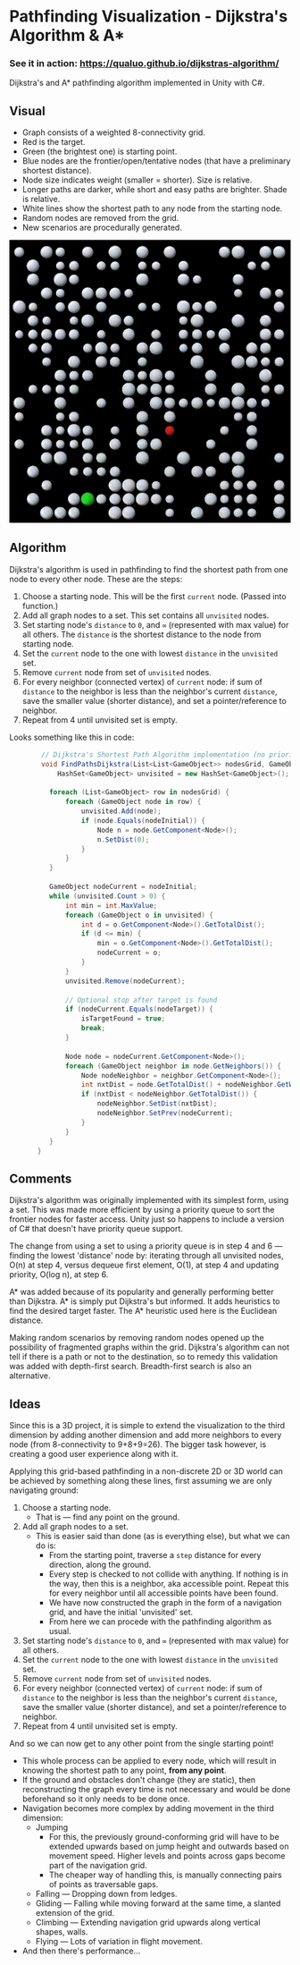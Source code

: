 # Pathfinding Visualization - Dijkstra's Algorithm & A*

### See it in action: https://qualuo.github.io/dijkstras-algorithm/

Dijkstra's and A* pathfinding algorithm implemented in Unity with C#. 

## Visual
* Graph consists of a weighted 8-connectivity grid. 
* Red is the target. 
* Green (the brightest one) is starting point. 
* Blue nodes are the frontier/open/tentative nodes (that have a preliminary shortest distance). 
* Node size indicates weight (smaller = shorter). Size is relative.
* Longer paths are darker, while short and easy paths are brighter. Shade is relative.
* White lines show the shortest path to any node from the starting node. 
* Random nodes are removed from the grid. 
* New scenarios are procedurally generated.

<p align="center">
  <img src="./Images/pathfinding.gif" alt="Showcase"/>
</p>

## Algorithm

Dijkstra's algorithm is used in pathfinding to find the shortest path from one node to every other node. These are the steps:
1. Choose a starting node. This will be the first `current` node. (Passed into function.)
2. Add all graph nodes to a set. This set contains all `unvisited` nodes.
3. Set starting node's `distance` to `0`, and `∞` (represented with max value) for all others. The `distance` is the shortest distance to the node from starting node.
4. Set the `current` node to the one with lowest `distance` in the `unvisited` set.
5. Remove `current` node from set of `unvisited` nodes.
6. For every neighbor (connected vertex) of `current` node: if sum of `distance` to the neighbor is less than the neighbor's current `distance`, save the smaller value (shorter distance), and set a pointer/reference to neighbor.
7. Repeat from 4 until unvisited set is empty.

Looks something like this in code: 
``` C#
        // Dijkstra's Shortest Path Algorithm implementation (no priority queue)
        void FindPathsDijkstra(List<List<GameObject>> nodesGrid, GameObject nodeInitial) {
            HashSet<GameObject> unvisited = new HashSet<GameObject>();

          foreach (List<GameObject> row in nodesGrid) {
              foreach (GameObject node in row) {
                  unvisited.Add(node);
                  if (node.Equals(nodeInitial)) {
                      Node n = node.GetComponent<Node>();
                      n.SetDist(0);
                  }
              }
          }

          GameObject nodeCurrent = nodeInitial;
          while (unvisited.Count > 0) {
              int min = int.MaxValue;
              foreach (GameObject o in unvisited) {
                  int d = o.GetComponent<Node>().GetTotalDist();
                  if (d <= min) {
                      min = o.GetComponent<Node>().GetTotalDist();
                      nodeCurrent = o;
                  }
              }
              unvisited.Remove(nodeCurrent);
              
              // Optional stop after target is found
              if (nodeCurrent.Equals(nodeTarget)) { 
                  isTargetFound = true;
                  break;
              }

              Node node = nodeCurrent.GetComponent<Node>();
              foreach (GameObject neighbor in node.GetNeighbors()) {
                  Node nodeNeighbor = neighbor.GetComponent<Node>();
                  int nxtDist = node.GetTotalDist() + nodeNeighbor.GetWeight();
                  if (nxtDist < nodeNeighbor.GetTotalDist()) {
                      nodeNeighbor.SetDist(nxtDist);
                      nodeNeighbor.SetPrev(nodeCurrent);
                  }
              }
          }
       }
```
       
## Comments 

Dijkstra's algorithm was originally implemented with its simplest form, using a set. This was made more efficient by using a priority queue to sort the frontier nodes for faster access. Unity just so happens to include a version of C# that doesn't have priority queue support.

The change from using a set to using a priority queue is in step 4 and 6 — finding the lowest 'distance' node by: iterating through all unvisited nodes, O(n) at step 4, versus dequeue first element, O(1), at step 4 and updating priority, O(log n), at step 6.

A* was added because of its popularity and generally performing better than Dijkstra. A* is simply put Dijkstra's but informed. It adds heuristics to find the desired target faster. The A* heuristic used here is the Euclidean distance. 

Making random scenarios by removing random nodes opened up the possibility of fragmented graphs within the grid. Dijkstra's algorithm can not tell if there is a path or not to the destination, so to remedy this validation was added with depth-first search. Breadth-first search is also an alternative.

## Ideas

Since this is a 3D project, it is simple to extend the visualization to the third dimension by adding another dimension and add more neighbors to every node (from 8-connectivity to 9+8+9=26). The bigger task however, is creating a good user experience along with it.

Applying this grid-based pathfinding in a non-discrete 2D or 3D world can be achieved by something along these lines, first assuming we are only navigating ground:
1. Choose a starting node.
    * That is — find any point on the ground.
2. Add all graph nodes to a set.
    * This is easier said than done (as is everything else), but what we can do is: 
        * From the starting point, traverse a `step` distance for every direction, along the ground. 
        * Every step is checked to not collide with anything. If nothing is in the way, then this is a neighbor, aka accessible point. Repeat this for every neighbor             until all accessible points have been found. 
        * We have now constructed the graph in the form of a navigation grid, and have the initial 'unvisited' set. 
        * From here we can procede with the pathfinding algorithm as usual.
3. Set starting node's `distance` to `0`, and `∞` (represented with max value) for all others.
4. Set the `current` node to the one with lowest `distance` in the `unvisited` set.
5. Remove `current` node from set of `unvisited` nodes.
6. For every neighbor (connected vertex) of `current` node: if sum of `distance` to the neighbor is less than the neighbor's current `distance`, save the smaller value (shorter distance), and set a pointer/reference to neighbor.
7. Repeat from 4 until unvisited set is empty.

And so we can now get to any other point from the single starting point!

* This whole process can be applied to every node, which will result in knowing the shortest path to any point, **from any point**.
* If the ground and obstacles don't change (they are static), then reconstructing the graph every time is not necessary and would be done beforehand so it only needs to be done once.
* Navigation becomes more complex by adding movement in the third dimension:
    * Jumping
        * For this, the previously ground-conforming grid will have to be extended upwards based on jump height and outwards based on movement speed. Higher levels and           points across gaps become part of the navigation grid.
        * The cheaper way of handling this, is manually connecting pairs of points as traversable gaps.
    * Falling — Dropping down from ledges.
    * Gliding — Falling while moving forward at the same time, a slanted extension of the grid.
    * Climbing — Extending navigation grid upwards along vertical shapes, walls. 
    * Flying — Lots of variation in flight movement.
* And then there's performance...
